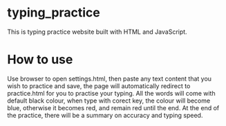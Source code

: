 # typing_practice
 This is typing practice website built with HTML and JavaScript. 
 
# How to use
Use browser to open settings.html, then paste any text content that you wish to practice and save, the page will automatically redirect to practice.html for you to practise your typing. All the words will come with default black colour, when type with corect key, the colour will become blue, otherwise it becomes red, and remain red until the end. At the end of the practice, there will be a summary on accuracy and typing speed.



